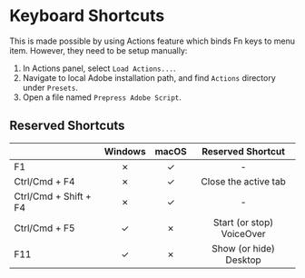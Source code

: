 Keyboard Shortcuts
==================

This is made possible by using Actions feature which binds Fn keys to menu item.
However, they need to be setup manually:
1. In Actions panel, select `Load Actions...`.
2. Navigate to local Adobe installation path, and find `Actions` directory under `Presets`.
3. Open a file named `Prepress Adobe Script`.

Reserved Shortcuts
------------------

|                       | Windows | macOS |     Reserved Shortcut     |
|-----------------------|:-------:|:-----:|:-------------------------:|
| F1                    |    ✗    |   ✓   | -                         |
| Ctrl/Cmd + F4         |    ✗    |   ✓   | Close the active tab      |
| Ctrl/Cmd + Shift + F4 |    ✗    |   ✓   | -                         |
| Ctrl/Cmd + F5         |    ✓    |   ✗   | Start (or stop) VoiceOver |
| F11                   |    ✓    |   ✗   | Show (or hide) Desktop    |